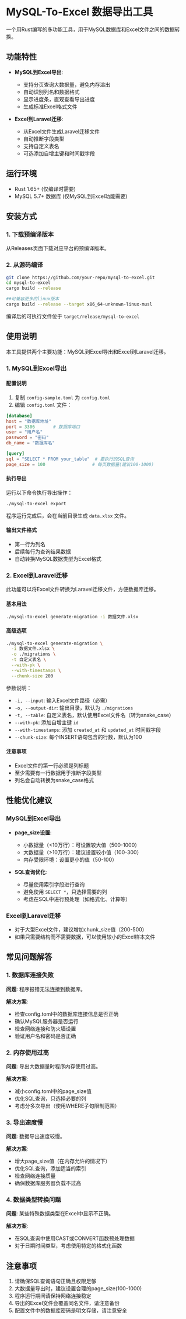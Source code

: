 # MySQL-To-Excel 数据导出工具

一个用Rust编写的多功能工具，用于MySQL数据库和Excel文件之间的数据转换。

## 功能特性

- **MySQL到Excel导出**:
  - 支持分页查询大数据量，避免内存溢出
  - 自动识别列名和数据格式
  - 显示进度条，直观查看导出进度
  - 生成标准Excel格式文件

- **Excel到Laravel迁移**:
  - 从Excel文件生成Laravel迁移文件
  - 自动推断字段类型
  - 支持自定义表名
  - 可选添加自增主键和时间戳字段

## 运行环境

- Rust 1.65+ (仅编译时需要)
- MySQL 5.7+ 数据库 (仅MySQL到Excel功能需要)

## 安装方式

### 1. 下载预编译版本

从Releases页面下载对应平台的预编译版本。

### 2. 从源码编译

```bash
git clone https://github.com/your-repo/mysql-to-excel.git
cd mysql-to-excel
cargo build --release

##可兼容更多的linux版本
cargo build --release --target x86_64-unknown-linux-musl
```

编译后的可执行文件位于 `target/release/mysql-to-excel`

## 使用说明

本工具提供两个主要功能：MySQL到Excel导出和Excel到Laravel迁移。

### 1. MySQL到Excel导出

#### 配置说明

1. 复制 `config-sample.toml` 为 `config.toml`
2. 编辑 `config.toml` 文件：

```toml
[database]
host = "数据库地址"
port = 3306       # 数据库端口
user = "用户名"
password = "密码"
db_name = "数据库名"

[query]
sql = "SELECT * FROM your_table"  # 要执行的SQL查询
page_size = 100                  # 每页数据量(建议100-1000)
```

#### 执行导出

运行以下命令执行导出操作：

```bash
./mysql-to-excel export
```

程序运行完成后，会在当前目录生成 `data.xlsx` 文件。

#### 输出文件格式

- 第一行为列名
- 后续每行为查询结果数据
- 自动转换MySQL数据类型为Excel格式

### 2. Excel到Laravel迁移

此功能可以将Excel文件转换为Laravel迁移文件，方便数据库迁移。

#### 基本用法

```bash
./mysql-to-excel generate-migration -i 数据文件.xlsx
```

#### 高级选项

```bash
./mysql-to-excel generate-migration \
  -i 数据文件.xlsx \
  -o ./migrations \
  -t 自定义表名 \
  --with-pk \
  --with-timestamps \
  --chunk-size 200
```

参数说明：
- `-i, --input`: 输入Excel文件路径（必需）
- `-o, --output-dir`: 输出目录，默认为 `./migrations`
- `-t, --table`: 自定义表名，默认使用Excel文件名（转为snake_case）
- `--with-pk`: 添加自增主键 `id`
- `--with-timestamps`: 添加 `created_at` 和 `updated_at` 时间戳字段
- `--chunk-size`: 每个INSERT语句包含的行数，默认为100

#### 注意事项

- Excel文件的第一行必须是列标题
- 至少需要有一行数据用于推断字段类型
- 列名会自动转换为snake_case格式

## 性能优化建议

### MySQL到Excel导出

- **page_size设置**:
  - 小数据量（<10万行）：可设置较大值（500-1000）
  - 大数据量（>10万行）：建议设置较小值（100-300）
  - 内存受限环境：设置更小的值（50-100）

- **SQL查询优化**:
  - 尽量使用索引字段进行查询
  - 避免使用 `SELECT *`，只选择需要的列
  - 考虑在SQL中进行预处理（如格式化、计算等）

### Excel到Laravel迁移

- 对于大型Excel文件，建议增加chunk_size值（200-500）
- 如果只需要结构而不需要数据，可以使用较小的Excel样本文件

## 常见问题解答

### 1. 数据库连接失败

**问题**: 程序报错无法连接到数据库。

**解决方案**:
- 检查config.toml中的数据库连接信息是否正确
- 确认MySQL服务器是否运行
- 检查网络连接和防火墙设置
- 验证用户名和密码是否正确

### 2. 内存使用过高

**问题**: 导出大数据量时程序内存使用过高。

**解决方案**:
- 减小config.toml中的page_size值
- 优化SQL查询，只选择必要的列
- 考虑分多次导出（使用WHERE子句限制范围）

### 3. 导出速度慢

**问题**: 数据导出速度较慢。

**解决方案**:
- 增大page_size值（在内存允许的情况下）
- 优化SQL查询，添加适当的索引
- 检查网络连接质量
- 确保数据库服务器负载不过高

### 4. 数据类型转换问题

**问题**: 某些特殊数据类型在Excel中显示不正确。

**解决方案**:
- 在SQL查询中使用CAST或CONVERT函数预处理数据
- 对于日期时间类型，考虑使用特定的格式化函数

## 注意事项

1. 请确保SQL查询语句正确且权限足够
2. 大数据量导出时，建议设置合理的page_size(100-1000)
3. 程序运行期间请保持网络连接稳定
4. 导出的Excel文件会覆盖同名文件，请注意备份
5. 配置文件中的数据库密码是明文存储，请注意安全
